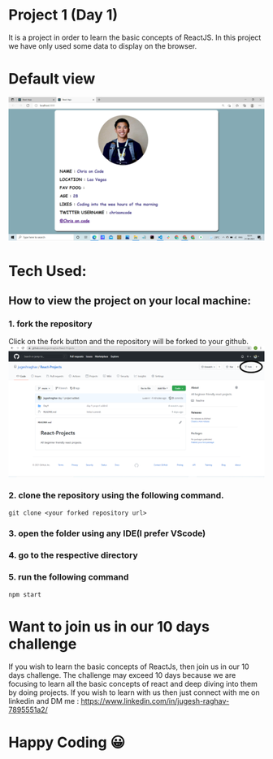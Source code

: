 # Project 1 (Day 1)
It is a project in order to learn the basic concepts of ReactJS. In this project we have only used some data to display on the browser. 

# Default view 
![DefaultView](./images/default.png)

# Tech Used:

## How to view the project on your local machine:
### 1. fork the repository 
Click on the fork button and the repository will be forked to your github.
![Fork](./images/fork.png)

### 2. clone the repository using the following command.
```
git clone <your forked repository url>
```

### 3. open the folder using any IDE(I prefer VScode)
### 4. go to the respective directory 
### 5. run the following command
```
npm start
```


# Want to join us in our 10 days challenge
If you wish to learn the basic concepts of ReactJs, then join us in our 10 days challenge. The challenge may exceed 10 days because we are focusing to learn all the basic concepts of react and deep diving into them by doing projects. If you wish to learn with us then just connect with me on linkedin and DM me : https://www.linkedin.com/in/jugesh-raghav-7895551a2/

# Happy Coding 😀